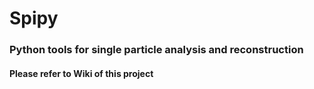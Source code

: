 # Spipy

### Python tools for single particle analysis and reconstruction

#### Please refer to Wiki of this project
